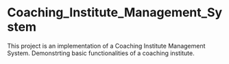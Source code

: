 # Coaching_Institute_Management_System
This project is an implementation of a Coaching Institute Management System. Demonstrting basic functionalities of a coaching institute.
